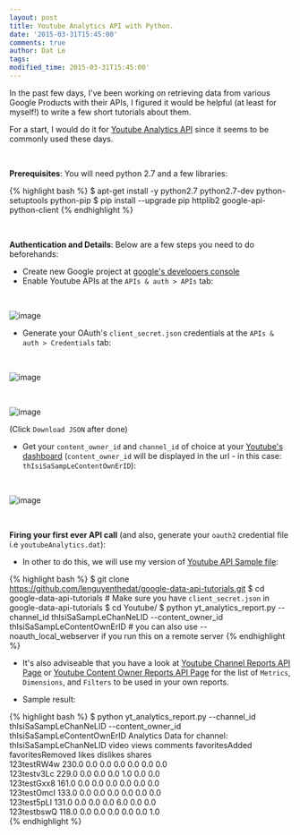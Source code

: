 ```yaml
---
layout: post
title: Youtube Analytics API with Python.
date: '2015-03-31T15:45:00'
comments: true
author: Dat Le
tags:
modified_time: 2015-03-31T15:45:00'
---
```


In the past few days, I've been working on retrieving data from various Google Products with their APIs, I figured it would be helpful (at least for myself!) to write a few short tutorials about them.

For a start, I would do it for [Youtube Analytics API](https://developers.google.com/youtube/analytics/) since it seems to be commonly used these days.

<br>

**Prerequisites**: You will need python 2.7 and a few libraries:

{% highlight bash %}
$ apt-get install -y python2.7 python2.7-dev python-setuptools python-pip
$ pip install --upgrade pip httplib2 google-api-python-client
{% endhighlight %}

<br>

**Authentication and Details**: Below are a few steps you need to do beforehands:

- Create new Google project at [google's developers console](https://console.developers.google.com/)
- Enable Youtube APIs at the `APIs & auth > APIs` tab:

<br>

![image](http://i.imgur.com/zjPAhSs.png)

- Generate your OAuth's `client_secret.json` credentials at the `APIs & auth > Credentials` tab:

<br>

![image](http://i.imgur.com/ENAtMLE.png)

<br>

![image](http://i.imgur.com/5eu7Mhj.png)

(Click `Download JSON` after done)

- Get your `content_owner_id` and `channel_id` of choice at your [Youtube's dashboard](https://cms.youtube.com) (`content_owner_id` will be displayed in the url - in this case: `thIsiSaSampLeContentOwnErID`):

<br>

![image](http://i.imgur.com/wB1uSoB.png)

<br>

**Firing your first ever API call** (and also, generate your `oauth2` credential file i.e `youtubeAnalytics.dat`):

- In other to do this, we will use my version of [Youtube API Sample file](https://github.com/lenguyenthedat/google-data-api-tutorials/blob/master/Youtube/yt_analytics_report.py):

{% highlight bash %}
$ git clone https://github.com/lenguyenthedat/google-data-api-tutorials.git
$ cd google-data-api-tutorials # Make sure you have `client_secret.json` in google-data-api-tutorials
$ cd Youtube/
$ python yt_analytics_report.py  --channel_id thIsiSaSampLeChanNeLID --content_owner_id thIsiSaSampLeContentOwnErID # you can also use --noauth_local_webserver if you run this on a remote server
{% endhighlight %}

- It's also adviseable that you have a look at [Youtube Channel Reports API Page](https://developers.google.com/youtube/analytics/v1/channel_reports) or [Youtube Content Owner Reports API Page](https://developers.google.com/youtube/analytics/v1/content_owner_reports) for the list of `Metrics`, `Dimensions`, and `Filters` to be used in your own reports.

- Sample result:

{% highlight bash %}
$ python yt_analytics_report.py  --channel_id thIsiSaSampLeChanNeLID --content_owner_id thIsiSaSampLeContentOwnErID
Analytics Data for channel: thIsiSaSampLeChanNeLID
video                views                comments             favoritesAdded       favoritesRemoved     likes                dislikes             shares              
123testRW4w          230.0                0.0                  0.0                  0.0                  0.0                  0.0                  0.0                 
123testv3Lc          229.0                0.0                  0.0                  0.0                  1.0                  0.0                  0.0                 
123testGxx8          161.0                0.0                  0.0                  0.0                  0.0                  0.0                  0.0                 
123testOmcI          133.0                0.0                  0.0                  0.0                  0.0                  0.0                  0.0                 
123test5pLI          131.0                0.0                  0.0                  0.0                  6.0                  0.0                  0.0                 
123testbswQ          118.0                0.0                  0.0                  0.0                  0.0                  0.0                  1.0     
{% endhighlight %}

